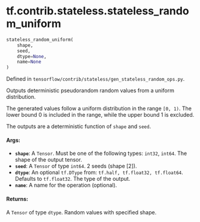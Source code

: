 <div itemscope itemtype="http://developers.google.com/ReferenceObject">
<meta itemprop="name" content="tf.contrib.stateless.stateless_random_uniform" />
</div>

# tf.contrib.stateless.stateless_random_uniform

``` python
stateless_random_uniform(
    shape,
    seed,
    dtype=None,
    name=None
)
```



Defined in `tensorflow/contrib/stateless/gen_stateless_random_ops.py`.

Outputs deterministic pseudorandom random values from a uniform distribution.

The generated values follow a uniform distribution in the range `[0, 1)`. The
lower bound 0 is included in the range, while the upper bound 1 is excluded.

The outputs are a deterministic function of `shape` and `seed`.

#### Args:

* <b>`shape`</b>: A `Tensor`. Must be one of the following types: `int32`, `int64`.
    The shape of the output tensor.
* <b>`seed`</b>: A `Tensor` of type `int64`. 2 seeds (shape [2]).
* <b>`dtype`</b>: An optional `tf.DType` from: `tf.half, tf.float32, tf.float64`. Defaults to `tf.float32`.
    The type of the output.
* <b>`name`</b>: A name for the operation (optional).


#### Returns:

  A `Tensor` of type `dtype`. Random values with specified shape.